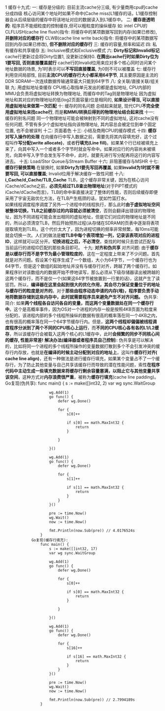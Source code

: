 1 缓存十九式:
    一: 
        缓存是分级的: 目前主流cache分三级, 有少量商用cpu的cache分成四级
        核心访问某个地址时如果不命中(Cache miss)L1缓存的话，L1缓存控制器会从后续层级的缓存中将该地址对应的数据读入到L1缓存中。
    二: 
        **缓存是透明的**: 程序员不能细粒度的控制缓存,但可以粗粒度的操纵缓存
        如: intel CPU的
            CLFLUSH(cache line flush)指令: 将缓存中的某项数据写回到内存(如果已修改), **并删除对应的缓存行**
            CLWB(cache line write back)指令: 将缓存中的某项数据写回到内存(如果已修改), **但不删除对应的缓存行**
    三:
        缓存的容量,频率和延迟
    四:
        私有缓存和共享缓存
    五:
        Inclusive模式和Exclusive模式
    六:
        **Dirty标记和Invalid标记**
        cache行更新过会将Dirty位置1, 没更新过保持0. **在腾出cache行时如果Dirty位为1要写回, 否则直接覆盖就行**
        cache行的Invalid位用来应对多个核心同时访问某个地址数据的场景, 为1时表示可以**不写回直接覆盖**, 为0则不可以被覆盖
    七:
        缓存行
        利用空间局部性, 目前**主流CPU的缓存行大小都采用64字节**, 其主要原因是主流的DDR SDRAM一次连续数据传输通常最大只能到64字节
    八:
        全关联/直接关联/组关联
    九:
        用虚拟地址查缓存
        CPU核心取指单元发出的都是虚拟地址, CPU内部的MMU会负责将虚拟地址转换为物理地址, 而缓存中的Tag则是物理地址
        因为虚拟地址和其对应的物理地址的低(log2页面容量)位是相同的, **如果设计得当, 可以直接用虚拟地址来做第一次匹配**
    十:
        缓存的同名问题
        总结起来就是, 现代CPU**不完全使用虚拟地址来找cache行**, 而是**和MMU转换后得到的物理地址结合起来找**
    十一:
        缓存的别名问题
        同一个物理地址可能会被映射到不同的虚拟地址, 这对cache没有任何问题, 不管有多少个虚拟地址指向该物理地址, 其内容总会被定位到单个固定位置, 也不会被误判
    十二:
        页面着色
    十三:
        小结及商用CPU的缓存模式
    十四:
        **缓存对写入操作的处理**
        在向缓存行中写入数据之前，需要先将其内容填充好，这个过程叫作**写分配(write allocate)**，或者**行填充(Line fill)**。如果某个行已经被填充上来了，向其中写入一个或者多个字节时就会写命中。如果对应行的内容尚未被填充，向其中写入字节会发生写不命中，此时，就要先进行写分配再将这行的内容写进去。
    十五:
        Load/Stor Queue与Stream Buffer
    十六:
        非阻塞缓存与MSHR
    十七:
        **缓存行替换策略**
        在替换时, 如果**Dirty为1要先写回再覆盖**, 如果**Invalid为1时就不需要写回, 可以直接覆盖**; Invalid位用于解决缓存一致性问题
    十八:
        **i_Cache/d_Cache/TLB_Cache**
        TLB，这个缓存非常关键，因为在核心访问iCache/dCache之前，**必须先经过TLB查出物理地址**(对于PIPT模式的iCache/dCache而言)，TLB的命中率直接决定了整体的性能，否则后续缓存即便采用了宇宙无敌优化方法，在TLB产生瓶颈的话，犹如竹篮打水。  
        如果线程调度程序调度了另外一个进程中的线程执行，那么此时**由于虚拟地址空间被整体切换，TLB之前缓存过的内容就必须被清空**，否则会翻译出错误的物理地址，因为不同进程可能会发出相同的虚拟地址，但是它们对应的物理地址是不同的，所以必须清空TLB，然后开始预热过程(从存储在SDRAM的页表中逐渐将表项提取填充到TLB)。这个代价太大了，因为进程切换的频率非常频繁，每10ms可能就会切换一次。人们的做法是**给TLB中每个表项增加一列，记录该表项对应的进程ID**，这样就可以区分开。**切换进程之后，不必清空**，查找的时候只去尝试匹配与当前运行的进程ID匹配的那些条目即可。
    十九:
        **对齐和伪共享**
            对齐问题: 
                由于**缓存是以缓存行而不是字节为最小管理粒度的**，这在一定程度上带来了不少问题。首先就是对齐问题。假设某个程序生成了一个数组，大小为64字节，一个缓存行也为64字节，但是这个数组的起始地址并没有与缓存行对齐，跨越了两个缓存行。如果程序针对该数组内的数据开始不停地读写，那么必须从下级存储器读出被跨越的这两个缓存行，而不是仅一个(如果这64字节被放置到一行里的话)，这就产生了读惩罚。所以，**编译器在这里会起到很大的优化作用，其会尽力保证变量位于的地址与缓存行的粒度是对齐的**。对于**那些由程序动态申请的内存(堆)，程序要负责手动地将数据存储到这些内存中，此时就需要程序员来避免产生不对齐问题。**
            伪共享:
                简介:
                    如果**两个线程各自访问各自的变量，而这两个变量数据处在同一个缓存行中**。这个是高概率事件，因为OS对一个进程的内存一般是按照4KB页面为粒度来分配的，该进程内部的多个线程所操纵的数据有很高的概率落在同一个4KB之内，也有很高的概率落在同一个64字节缓存行内。但是，**这两个线程却偏偏被线程调度程序分派到了两个不同的CPU核心上运行**，而**不同的CPU核心各有各的L1/L2缓存**，所以该缓存行会被载入这两个核心的L1缓存中，此时**会频繁的同步不同核心间的缓存, 性能非常差!**
                **解决办法(编译器或者程序员自己控制**):
                    伪共享是可以解决的，比如将同一个进程的多个线程所操作的变量数据打散到多个不会引发冲突的缓存行内存放，也就是**在编译的时候主动分配到对应的地址上**，这叫作**缓存行对齐( cache line align)**，还有一种做法是进行缓存行填充，如果某个变量占不了一个缓存行，为了防止其他变量与自己共享该缓存行而导致的潜在性能问题，索性**在程序代码中主动生成一些填充数据来将缓存行剩余容量塞满，以阻止它与其他变量共享该空间**，这种方式对**内存浪费很严重**，被称为**缓存行填充**(cache line padding)。
                Go复现(伪共享): 
                    func main() {
                        s := make([]int32, 2)
                        var wg sync.WaitGroup

                        wg.Add(1)
                        go func() {
                            defer wg.Done()

                            for {
                                s[0]++

                                if s[0] == math.MaxInt32 {
                                    return
                                }

                            }

                        }()

                        wg.Add(1)
                        go func() {
                            defer wg.Done()

                            for {
                                s[1]++

                                if s[1] == math.MaxInt32 {
                                    return
                                }
                            }
                        }()

                        pre := time.Now()
                        wg.Wait()
                        now := time.Now()

                        fmt.Println(now.Sub(pre)) // 4.0176524s
                    }
                Go复现(缓存行填充): 
                    func main() {
                        s := make([]int32, 17)
                        var wg sync.WaitGroup

                        wg.Add(1)
                        go func() {
                            defer wg.Done()

                            for {
                                s[0]++

                                if s[0] == math.MaxInt32 {
                                    return
                                }

                            }

                        }()

                        wg.Add(1)
                        go func() {
                            defer wg.Done()

                            for {
                                s[16]++

                                if s[16] == math.MaxInt32 {
                                    return
                                }
                            }
                        }()

                        pre := time.Now()
                        wg.Wait()
                        now := time.Now()

                        fmt.Println(now.Sub(pre)) // 2.7994189s
                    }








            









